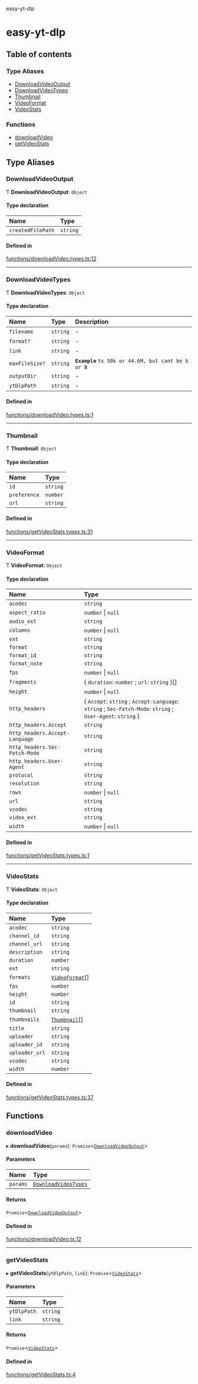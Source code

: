 easy-yt-dlp

# easy-yt-dlp

## Table of contents

### Type Aliases

- [DownloadVideoOutput](README.md#downloadvideooutput)
- [DownloadVideoTypes](README.md#downloadvideotypes)
- [Thumbnail](README.md#thumbnail)
- [VideoFormat](README.md#videoformat)
- [VideoStats](README.md#videostats)

### Functions

- [downloadVideo](README.md#downloadvideo)
- [getVideoStats](README.md#getvideostats)

## Type Aliases

### DownloadVideoOutput

Ƭ **DownloadVideoOutput**: `Object`

#### Type declaration

| Name | Type |
| :------ | :------ |
| `createdFilePath` | `string` |

#### Defined in

[functions/downloadVideo.types.ts:12](https://github.com/Angael/easy-yt-dlp/blob/8c4fddd/src/functions/downloadVideo.types.ts#L12)

___

### DownloadVideoTypes

Ƭ **DownloadVideoTypes**: `Object`

#### Type declaration

| Name | Type | Description |
| :------ | :------ | :------ |
| `filename` | `string` | - |
| `format?` | `string` | - |
| `link` | `string` | - |
| `maxFileSize?` | `string` | **`Example`** ```ts 50k or 44.6M, but cant be b or B ``` |
| `outputDir` | `string` | - |
| `ytDlpPath` | `string` | - |

#### Defined in

[functions/downloadVideo.types.ts:1](https://github.com/Angael/easy-yt-dlp/blob/8c4fddd/src/functions/downloadVideo.types.ts#L1)

___

### Thumbnail

Ƭ **Thumbnail**: `Object`

#### Type declaration

| Name | Type |
| :------ | :------ |
| `id` | `string` |
| `preference` | `number` |
| `url` | `string` |

#### Defined in

[functions/getVideoStats.types.ts:31](https://github.com/Angael/easy-yt-dlp/blob/8c4fddd/src/functions/getVideoStats.types.ts#L31)

___

### VideoFormat

Ƭ **VideoFormat**: `Object`

#### Type declaration

| Name | Type |
| :------ | :------ |
| `acodec` | `string` |
| `aspect_ratio` | `number` \| ``null`` |
| `audio_ext` | `string` |
| `columns` | `number` \| ``null`` |
| `ext` | `string` |
| `format` | `string` |
| `format_id` | `string` |
| `format_note` | `string` |
| `fps` | `number` \| ``null`` |
| `fragments` | { `duration`: `number` ; `url`: `string`  }[] |
| `height` | `number` \| ``null`` |
| `http_headers` | { `Accept`: `string` ; `Accept-Language`: `string` ; `Sec-Fetch-Mode`: `string` ; `User-Agent`: `string`  } |
| `http_headers.Accept` | `string` |
| `http_headers.Accept-Language` | `string` |
| `http_headers.Sec-Fetch-Mode` | `string` |
| `http_headers.User-Agent` | `string` |
| `protocol` | `string` |
| `resolution` | `string` |
| `rows` | `number` \| ``null`` |
| `url` | `string` |
| `vcodec` | `string` |
| `video_ext` | `string` |
| `width` | `number` \| ``null`` |

#### Defined in

[functions/getVideoStats.types.ts:1](https://github.com/Angael/easy-yt-dlp/blob/8c4fddd/src/functions/getVideoStats.types.ts#L1)

___

### VideoStats

Ƭ **VideoStats**: `Object`

#### Type declaration

| Name | Type |
| :------ | :------ |
| `acodec` | `string` |
| `channel_id` | `string` |
| `channel_url` | `string` |
| `description` | `string` |
| `duration` | `number` |
| `ext` | `string` |
| `formats` | [`VideoFormat`](README.md#videoformat)[] |
| `fps` | `number` |
| `height` | `number` |
| `id` | `string` |
| `thumbnail` | `string` |
| `thumbnails` | [`Thumbnail`](README.md#thumbnail)[] |
| `title` | `string` |
| `uploader` | `string` |
| `uploader_id` | `string` |
| `uploader_url` | `string` |
| `vcodec` | `string` |
| `width` | `number` |

#### Defined in

[functions/getVideoStats.types.ts:37](https://github.com/Angael/easy-yt-dlp/blob/8c4fddd/src/functions/getVideoStats.types.ts#L37)

## Functions

### downloadVideo

▸ **downloadVideo**(`params`): `Promise`<[`DownloadVideoOutput`](README.md#downloadvideooutput)\>

#### Parameters

| Name | Type |
| :------ | :------ |
| `params` | [`DownloadVideoTypes`](README.md#downloadvideotypes) |

#### Returns

`Promise`<[`DownloadVideoOutput`](README.md#downloadvideooutput)\>

#### Defined in

[functions/downloadVideo.ts:12](https://github.com/Angael/easy-yt-dlp/blob/8c4fddd/src/functions/downloadVideo.ts#L12)

___

### getVideoStats

▸ **getVideoStats**(`ytDlpPath`, `link`): `Promise`<[`VideoStats`](README.md#videostats)\>

#### Parameters

| Name | Type |
| :------ | :------ |
| `ytDlpPath` | `string` |
| `link` | `string` |

#### Returns

`Promise`<[`VideoStats`](README.md#videostats)\>

#### Defined in

[functions/getVideoStats.ts:4](https://github.com/Angael/easy-yt-dlp/blob/8c4fddd/src/functions/getVideoStats.ts#L4)
